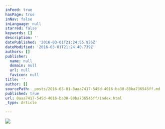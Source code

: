 ```yaml
---
inFeed: true
hasPage: true
inNav: false
inLanguage: null
starred: false
keywords: []
description: ''
datePublished: '2016-03-01T21:24:55.926Z'
dateModified: '2016-03-01T21:24:40.739Z'
authors: []
publisher:
  name: null
  domain: null
  url: null
  favicon: null
title: ''
author: []
sourcePath: _posts/2016-03-01-8aaa7417-545d-4016-ba38-88ba736545ff.md
published: true
url: 8aaa7417-545d-4016-ba38-88ba736545ff/index.html
_type: Article

---
```

![](https://the-grid-user-content.s3-us-west-2.amazonaws.com/fd304f6a-bdb8-4e1e-b91f-3259219439db.jpg)